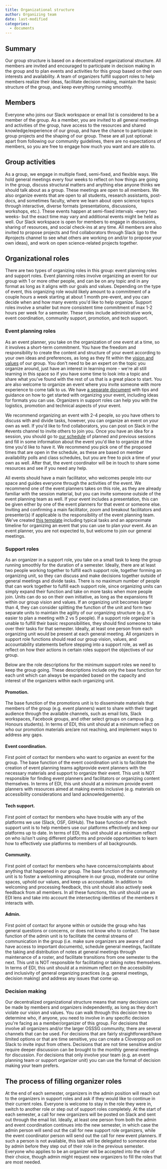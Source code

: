 ```yaml
---
title: Organizational structure
author: Organizing team
date: last-modified
categories:
  - documents
---
```


## Summary

Our group structure is based on a decentralized organizational structure. All members are invited and encouraged to participate in decision making in the group and to plan events and activities for this group based on their own interests and availability. A team of organizers fulfill support roles to help members realize their ideas, facilitate decision making, maintain the basic structure of the group, and keep everything running smoothly.

## Members

Everyone who joins our Slack workspace or email list is considered to be a member of the group. As a member, you are invited to all general meetings and activities of the group, have access to the resources and shared knowledge/experience of our group, and have the chance to participate in group projects and the shaping of our group. These are all just optional: apart from following our community guidelines, there are no expectations of members, so you are free to engage how much you want and are able to.

## Group activities

As a group, we engage in multiple fixed, semi-fixed, and flexible ways. We hold general meetings every four weeks to reflect on how things are going in the group, discuss structural matters and anything else anyone thinks we should talk about as a group. These meetings are open to all members. We also organize events that are open to all students, research assistants, post-docs, and sometimes faculty, where we learn about open science topics through interactive, diverse formats (presentations, discussions, workshops, etc.). These events happen at semi-fixed intervals -every two weeks- but the exact time may vary and additional events might be held as well. Our Slack workspace is open for members to engage in discussions, sharing of resources, and social check-ins at any time. All members are also invited to propose projects and find collaborators through Slack (go to the #projects channel to see what others are working on and/or to propose your own ideas), and work on open science-related projects together.

## Organizational roles

There are two types of organizing roles in this group: event planning roles and support roles. Event planning roles involve organizing an event for our group with 1 or more other people, and can be on any topic and in any format as long as it aligns with our goals and values. Depending on the type of event, this organizing role would likely amount to a commitment of a couple hours a week starting at about 1 month pre-event, and you can decide when and how many events you&#39;d like to help organize. Support roles involve a smaller but more consistent time commitment of max 1-2 hours per week for a semester. These roles include administrative work, event coordination, community support, promotion, and tech support.

### Event planning roles

As an event planner, you take on the organization of one event at a time, so it involves a short-term commitment. You have the freedom and responsibility to create the content and structure of your event according to your own ideas and preferences, as long as they fit within the [vision and values](https://osf.io/htpg2/) of our group. You don&#39;t need to be an expert on the topic you organize around, just have an interest in learning more - we&#39;re all still learning in this space so if you have some time to look into a topic and share what you&#39;ve found with the rest of us that is a great place to start. You are also welcome to organize an event where you invite someone with more experience to come talk to us. We have [a separate document](https://osf.io/mbxu4/) with tips and guidance on how to get started with organizing your event, including ideas for formats you can use. Organizers in support roles can help you with the logistics, promotion and technical aspects of your event.

We recommend organizing an event with 2-4 people, so you have others to discuss with and divide tasks, however, you can organize an event on your own as well. If you&#39;d like to find collaborators, you can post on Slack in the #events channel to invite others to join you. Once you have an idea for a session, you should go to [our schedule](https://docs.google.com/document/d/1lVpZ3pljEu9A6WsqLUFKDL--yv3yvycRhqrCxfswgdo/edit?usp=drivesdk) of planned and previous sessions and fill in some information about the event you&#39;d like to organize at the time you&#39;d like to have it. We recommend you pick one of the proposed times that are open in the schedule, as these are based on member availability polls and class schedules, but you are free to pick a time of your own as well. After that, the event coordinator will be in touch to share some resources and see if you need any help.

All events should have a main facilitator, who welcomes people into our space and guides everyone through the activities of the event. We recommend one of the event planners takes on this role, as they are already familiar with the session material, but you can invite someone outside of the event planning team as well. If your event includes a presentation, this can be given either by one of the event planners for that event or someone else. Inviting and confirming a main facilitator, zoom and breakout facilitators and presenter(s) if applicable is the responsibility of the event planning team. We&#39;ve created [this template](https://osf.io/235ks/) including typical tasks and an approximate timeline for organizing an event that you can use to plan your event. As an event planner, you are not expected to, but welcome to join our general meetings.

### Support roles

As an organizer in a support role, you take on a small task to keep the group running smoothly for the duration of a semester. Ideally, there are at least two people working together to fulfill each support role, together forming an organizing unit, so they can discuss and make decisions together outside of general meetings and divide tasks. There is no maximum number of people that can work together to fulfill each support role, since organizing units can simply expand their function and take on more tasks when more people join. Units can do so on their own initiative, as long as the expansions fit within our group vision and values. If an organizing unit becomes larger than 4, they can consider splitting the function of the unit and form two separate units to maintain the agility of our organizing structure (e.g. it&#39;s easier to plan a meeting with 2 vs 5 people). If a support role organizer is unable to fulfill their basic responsibilities, they should find someone to take over their tasks for that semester. Ideally, at least one person from each organizing unit would be present at each general meeting. All organizers in support role functions should read our group vision, values, and accountability statements before stepping into a support role, as well as reflect on how their actions in certain roles support the objectives of our group.

Below are the role descriptions for the minimum support roles we need to keep the group going. These descriptions include only the base function for each unit which can always be expanded based on the capacity and interest of the organizers within each organizing unit.

#### Promotion.

The base function of the promotions unit is to disseminate materials that members of the group (e.g. event planners) want to share with their target audience through the available channels, such as email lists, Slack workspaces, Facebook groups, and other select groups on campus (e.g. Honours students). In terms of EDI, this unit should at a minimum reflect on who our promotion materials are/are not reaching, and implement ways to address any gaps.

#### Event coordination.

First point of contact for members who want to organize an event for the group. The base function of the event coordination unit is to facilitate the creation of event planning teams agitprovide event planners with the necessary materials and support to organize their event. This unit is NOT responsible for finding event planners and facilitators or organizing content themselves. In terms of EDI, this unit should at a minimum provide event planners with resources aimed at making events inclusive (e.g. materials on accessibility considerations and land acknowledgements).

#### Tech support.

First point of contact for members who have trouble with any of the platforms we use (Slack, OSF, GitHub). The base function of the tech support unit is to help members use our platforms effectively and keep our platforms up to date. In terms of EDI, this unit should at a minimum reflect on who is/isn&#39;t using different platforms and provide opportunities to learn how to effectively use platforms to members of all backgrounds.

#### Community.

First point of contact for members who have concerns/complaints about anything that happened in our group. The base function of the community unit is to foster a welcoming atmosphere in our group, moderate our online spaces, uphold our values, and keep us accountable. In addition to welcoming and processing feedback, this unit should also actively seek feedback from all members. In all these functions, this unit should use an EDI lens and take into account the intersecting identities of the members it interacts with.

#### Admin.

First point of contact for anyone within or outside the group who has general questions or concerns, or does not know who to contact. The base function of the admin unit is to facilitate the central streams of communication in the group (i.e. make sure organizers are aware of and have access to important documents), schedule general meetings, facilitate the taking and distribution of notes at general meetings through maintenance of a roster, and facilitate transitions from one semester to the next. This unit is NOT responsible for facilitating or taking notes themselves. In terms of EDI, this unit should at a minimum reflect on the accessibility and inclusivity of general organizing practices (e.g. general meetings, decision making) and address any issues that come up.

### Decision making

Our decentralized organizational structure means that many decisions can be made by members and organizers independently, as long as they don&#39;t violate our vision and values. You can walk through this decision tree to determine who, if anyone, you need to involve in any specific decision you&#39;re facing as a member/organizer of this group. For decisions that involve all organizers and/or the larger OSSSG community, there are several channels that can be used. For decisions that are fairly straightforward/have limited options or that are time sensitive, you can create a Cloverpop poll on Slack to invite input from others. Decisions that are not time sensitive and/or require deeper discussion can be brought to the monthly general meetings for discussion. For decisions that only involve your team (e.g. an event planning team or support organizer unit) you can use the format of decision making your team prefers.

## The process of filling organizer roles

At the end of each semester, organizers in the admin position will reach out to the organizers in support roles and ask if they would like to continue in their current roles. Everyone is welcome to stay in the role they were in, switch to another role or step out of support roles completely. At the start of each semester, a call for new organizers will be posted on Slack and sent out through the email list. Ideally, at least one person from both the admin and event coordination continues into the new semester, in which case the admin person will send out the call for new support role organizers, while the event coordinator person will send out the call for new event planners. If such a person is not available, this task will be delegated to someone else by admin before they step out of their role in the previous semester. Everyone who applies to be an organizer will be accepted into the role of their choice, though admin might request new organizers to fill the roles that are most needed.
